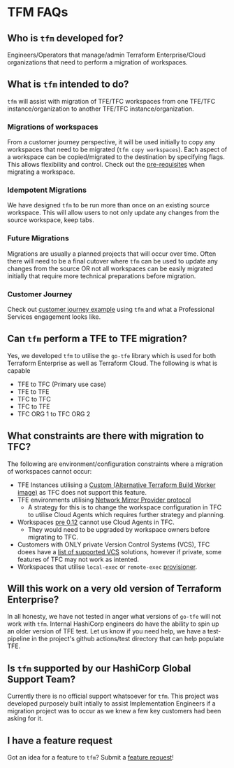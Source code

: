 # TFM FAQs

## Who is `tfm` developed for?

Engineers/Operators that manage/admin Terraform Enterprise/Cloud organizations that need to perform a migration of workspaces. 

## What is `tfm` intended to do?

`tfm` will assist with migration of TFE/TFC workspaces from one TFE/TFC instance/organization to another TFE/TFC instance/organization. 


### Migrations of workspaces
From a customer journey perspective, it will be used initially to copy any workspaces that need to be migrated (`tfm copy workspaces`). Each aspect of a workspace can be copied/migrated to the destination by specifying flags. This allows flexibility and control. Check out the [pre-requisites](./migration/pre-requisites.md) when migrating a workspace. 

### Idempotent Migrations
We have designed `tfm` to be run more than once on an existing source workspace. This will allow users to not only update any changes from the source workspace, keep tabs. 

### Future Migrations
Migrations are usually a planned projects that will occur over time. Often there will need to be a final cutover where `tfm` can be used to update any changes from the source OR not all workspaces can be easily migrated initially that require more technical preparations before migration.

### Customer Journey

Check out [customer journey example](./migration/journey.md) using `tfm` and what a Professional Services engagement looks like. 



## Can `tfm` perform a TFE to TFE migration?

Yes, we developed `tfm` to utilise the `go-tfe` library which is used for both Terraform Enterprise as well as Terraform Cloud. The following is what is capable

- TFE to TFC (Primary use case)
- TFE to TFE
- TFC to TFC
- TFC to TFE
- TFC ORG 1 to TFC ORG 2


## What constraints are there with migration to TFC?

The following are environment/configuration constraints where a migration of workspaces cannot occur:

- TFE Instances utilising a [Custom (Alternative Terraform Build Worker image)](https://developer.hashicorp.com/terraform/enterprise/install/interactive/installer#custom-image) as TFC does not support this feature. 
- TFE environments utilising [Network Mirror Provider protocol](https://developer.hashicorp.com/terraform/internals/provider-network-mirror-protocol)
    - A strategy for this is to change the workspace configuration in TFC to utilise Cloud Agents which requires further strategy and planning.
- Workspaces [pre 0.12](https://developer.hashicorp.com/terraform/cloud-docs/agents/requirements#supported-terraform-versions) cannot use Cloud Agents in TFC.
    - They would need to be upgraded by workspace owners before migrating to TFC.
- Customers with ONLY private Version Control Systems (VCS), TFC doees have a [list of supported VCS](https://developer.hashicorp.com/terraform/cloud-docs/vcs) solutions, however if private, some features of TFC may not work as intented.
- Workspaces that utilise `local-exec` or `remote-exec` [provisioner](https://developer.hashicorp.com/terraform/enterprise/install/interactive/installer#custom-image). 


## Will this work on a very old version of Terraform Enterprise?

In all honesty, we have not tested in anger what versions of `go-tfe` will not work with `tfm`.  Internal HashiCorp engineers do have the ability to spin up an older version of TFE test. Let us know if you need help, we have a test-pipeline in the project's github actions/test directory that can help populate TFE. 


## Is `tfm` supported by our HashiCorp Global Support Team?

Currently there is no official support whatsoever for `tfm`. This project was developed purposely built intially to assist Implementation Engineers if a migration project was to occur as we knew a few key customers had been asking for it. 


## I have a feature request

Got an idea for a feature to `tfm`? Submit a [feature request](https://github.com/hashicorp-services/tfm/issues/new?assignees=&labels=&template=feature_request.md&title=)! 
